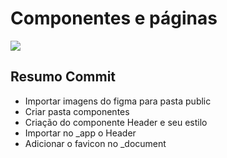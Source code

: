 # Componentes e páginas
![](https://imgur.com/jejio7Q.png)

## Resumo Commit
* Importar imagens do figma para pasta public
* Criar pasta componentes
* Criação do componente Header e seu estilo
* Importar no _app o Header
* Adicionar o favicon no _document


